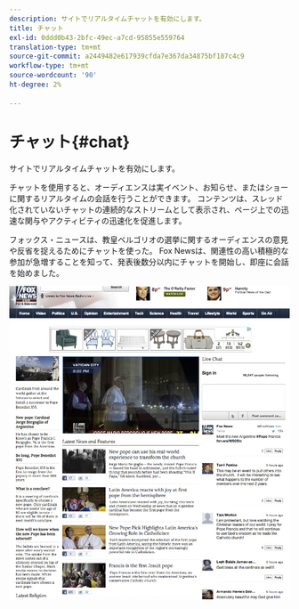 ```yaml
---
description: サイトでリアルタイムチャットを有効にします。
title: チャット
exl-id: 0ddd0b43-2bfc-49ec-a7cd-95855e559764
translation-type: tm+mt
source-git-commit: a2449482e617939cfda7e367da34875bf187c4c9
workflow-type: tm+mt
source-wordcount: '90'
ht-degree: 2%

---
```


# チャット{#chat}

サイトでリアルタイムチャットを有効にします。

チャットを使用すると、オーディエンスは実イベント、お知らせ、またはショーに関するリアルタイムの会話を行うことができます。 コンテンツは、スレッド化されていないチャットの連続的なストリームとして表示され、ページ上での迅速な関与やアクティビティの迅速化を促進します。

フォックス・ニュースは、教皇ベルゴリオの選挙に関するオーディエンスの意見や反省を捉えるためにチャットを使った。 Fox Newsは、関連性の高い積極的な参加が急増することを知って、発表後数分以内にチャットを開始し、即座に会話を始めました。

![](assets/chat_example.png)
